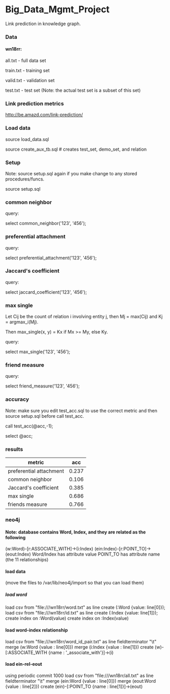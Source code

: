 # Big_Data_Mgmt_Project
Link prediction in knowledge graph. 

### Data
#### wn18rr:

all.txt - full data set

train.txt - training set

valid.txt - validation set

test.txt - test set (Note: the actual test set is a subset of this set)

### Link prediction metrics

http://be.amazd.com/link-prediction/

### Load data

source load_data.sql

source create_aux_tb.sql # creates test_set, demo_set, and relation


### Setup

Note: source setup.sql again if you make change to any stored procedures/funcs. 

source setup.sql

### common neighbor

query:

select common_neighbor('123', '456');

### preferential attachment

query:

select preferential_attachment('123', '456');

### Jaccard's coefficient

query:

select jaccard_coefficient('123', '456');

### max single

Let Cij be the count of relation i involving entity j, then Mj = max(Cij) and Kj = argmax_i(Mj).

Then max_single(x, y) = Kx if Mx >= My, else Ky. 

query:

select max_single('123', '456');

### friend measure

query:

select friend_measure('123', '456');

### accuracy

Note: make sure you edit test_acc.sql to use the correct metric and then source setup.sql before call test_acc. 

call test_acc(@acc,-1);

select @acc;

### results

| metric                  | acc   |
|-------------------------|:-----:|
| preferential attachment | 0.237 |
| common neighbor         | 0.106 |
| Jaccard's coefficient   | 0.385 |
| max single              | 0.686 |
| friends measure         | 0.766 |

### neo4j

#### Note: database contains Word, Index, and they are related as the following
(w:Word)-[r:ASSOCIATE_WITH]->(i:Index)
(ein:Index)-[r:POINT_TO]->(eout:Index)
Word/Index has attribute value
POINT_TO has attribute name (the 11 relationships)

#### load data
(move the files to /var/lib/neo4j/import so that you can load them)

##### load word
load csv from "file:///wn18rr/word.txt" as line create (:Word {value: line[0]});
load csv from "file:///wn18rr/id.txt" as line create (:Index {value: line[1]});
create index on :Word(value)
create index on :Index(value)

#### load word-index relationship
load csv from "file:///wn18rr/word_id_pair.txt" as line fieldterminator "\t"
merge (w:Word {value : line[0]})
merge (i:Index {value : line[1]})
create (w)-[:ASSOCIATE_WITH {name : '_associate_with'}]->(i)

#### load ein-rel-eout
using periodic commit 1000
load csv from "file:///wn18rr/all.txt" as line fieldterminator "\t"
merge (ein:Word {value : line[0]})
merge (eout:Word {value : line[2]})
create (ein)-[:POINT_TO {name : line[1]}]->(eout)
